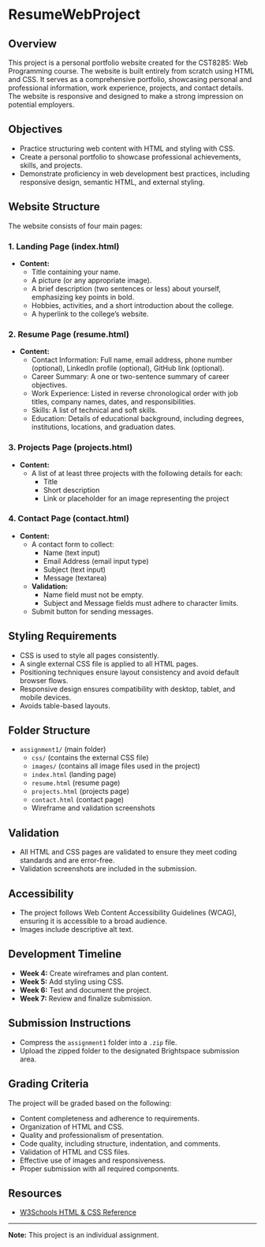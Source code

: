 ﻿# ResumeWebProject


## Overview
This project is a personal portfolio website created for the CST8285: Web Programming course. The website is built entirely from scratch using HTML and CSS. It serves as a comprehensive portfolio, showcasing personal and professional information, work experience, projects, and contact details. The website is responsive and designed to make a strong impression on potential employers.

## Objectives
- Practice structuring web content with HTML and styling with CSS.
- Create a personal portfolio to showcase professional achievements, skills, and projects.
- Demonstrate proficiency in web development best practices, including responsive design, semantic HTML, and external styling.

## Website Structure
The website consists of four main pages:

### 1. Landing Page (index.html)
- **Content:**
  - Title containing your name.
  - A picture (or any appropriate image).
  - A brief description (two sentences or less) about yourself, emphasizing key points in bold.
  - Hobbies, activities, and a short introduction about the college.
  - A hyperlink to the college’s website.

### 2. Resume Page (resume.html)
- **Content:**
  - Contact Information: Full name, email address, phone number (optional), LinkedIn profile (optional), GitHub link (optional).
  - Career Summary: A one or two-sentence summary of career objectives.
  - Work Experience: Listed in reverse chronological order with job titles, company names, dates, and responsibilities.
  - Skills: A list of technical and soft skills.
  - Education: Details of educational background, including degrees, institutions, locations, and graduation dates.

### 3. Projects Page (projects.html)
- **Content:**
  - A list of at least three projects with the following details for each:
    - Title
    - Short description
    - Link or placeholder for an image representing the project

### 4. Contact Page (contact.html)
- **Content:**
  - A contact form to collect:
    - Name (text input)
    - Email Address (email input type)
    - Subject (text input)
    - Message (textarea)
  - **Validation:**
    - Name field must not be empty.
    - Subject and Message fields must adhere to character limits.
  - Submit button for sending messages.

## Styling Requirements
- CSS is used to style all pages consistently.
- A single external CSS file is applied to all HTML pages.
- Positioning techniques ensure layout consistency and avoid default browser flows.
- Responsive design ensures compatibility with desktop, tablet, and mobile devices.
- Avoids table-based layouts.

## Folder Structure
- `assignment1/` (main folder)
  - `css/` (contains the external CSS file)
  - `images/` (contains all image files used in the project)
  - `index.html` (landing page)
  - `resume.html` (resume page)
  - `projects.html` (projects page)
  - `contact.html` (contact page)
  - Wireframe and validation screenshots

## Validation
- All HTML and CSS pages are validated to ensure they meet coding standards and are error-free.
- Validation screenshots are included in the submission.

## Accessibility
- The project follows Web Content Accessibility Guidelines (WCAG), ensuring it is accessible to a broad audience.
- Images include descriptive alt text.

## Development Timeline
- **Week 4:** Create wireframes and plan content.
- **Week 5:** Add styling using CSS.
- **Week 6:** Test and document the project.
- **Week 7:** Review and finalize submission.

## Submission Instructions
- Compress the `assignment1` folder into a `.zip` file.
- Upload the zipped folder to the designated Brightspace submission area.

## Grading Criteria
The project will be graded based on the following:
- Content completeness and adherence to requirements.
- Organization of HTML and CSS.
- Quality and professionalism of presentation.
- Code quality, including structure, indentation, and comments.
- Validation of HTML and CSS files.
- Effective use of images and responsiveness.
- Proper submission with all required components.

## Resources
- [W3Schools HTML & CSS Reference](https://www.w3schools.com)

---

**Note:** This project is an individual assignment. 

